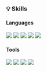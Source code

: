 <h3> 💡 Skills </h3>

<h4>Languages</h4>
<a href="" target="_blank"><img src="https://img.shields.io/badge/HTML5-E34F26?style=for-the-badge&logo=HTML5&logoColor=white"/></a>
<a href="" target="_blank"><img src="https://img.shields.io/badge/CSS3-1572B6?style=for-the-badge&logo=CSS3&logoColor=white"/></a>
<a href="" target="_blank"><img src="https://img.shields.io/badge/JavaScript-F7DF1E?style=for-the-badge&logo=JavaScript&logoColor=white"/></a>
<a href="" target="_blank"><img src="https://img.shields.io/badge/Sass-CC6699?style=for-the-badge&logo=Sass&logoColor=white"/></a>
<a href="" target="_blank"><img src="https://img.shields.io/badge/Less-1D365D?style=for-the-badge&logo=Less&logoColor=white"/></a>

<h4>Tools</h4>
<a href="" target="_blank"><img src="https://img.shields.io/badge/Git-F05032?style=for-the-badge&logo=Git&logoColor=white"/></a>
<a href="" target="_blank"><img src="https://img.shields.io/badge/SVN-0CC1F3?style=for-the-badge&logo=SVN&logoColor=white"/></a>
<a href="" target="_blank"><img src="https://img.shields.io/badge/Adobe Xd-FF61F6?style=for-the-badge&logo=Adobe XD&logoColor=white"/></a>
<a href="" target="_blank"><img src="https://img.shields.io/badge/Zepline-F7A41D?style=for-the-badge&logo=Zepline&logoColor=white"/></a>
